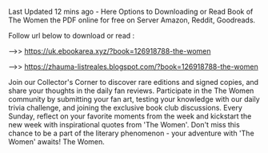 Last Updated 12 mins ago - Here Options to Downloading or Read Book of The Women the PDF online for free on Server Amazon, Reddit, Goodreads.
 
Follow url below to download or read :
 
-->> https://uk.ebookarea.xyz/?book=126918788-the-women
 
-->> https://zhauma-listreales.blogspot.com/?book=126918788-the-women
 
Join our Collector's Corner to discover rare editions and signed copies, and share your thoughts in the daily fan reviews.
Participate in the The Women community by submitting your fan art, testing your knowledge with our daily trivia challenge, and joining the exclusive book club discussions.
Every Sunday, reflect on your favorite moments from the week and kickstart the new week with inspirational quotes from 'The Women'. Don't miss this chance to be a part of the literary phenomenon - your adventure with 'The Women' awaits! The Women.
